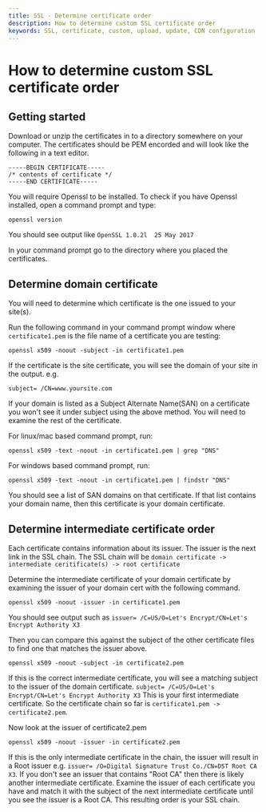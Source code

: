 ```yaml
---
title: SSL - Determine certificate order 
description: How to determine custom SSL certificate order 
keywords: SSL, certificate, custom, upload, update, CDN configuration
---
```


# How to determine custom SSL certificate order 

Getting started
------------
Download or unzip the certificates in to a directory somewhere on your computer.
The certificates should be PEM encorded and will look like the following in a text editor.

    -----BEGIN CERTIFICATE-----
    /* contents of certificate */
    -----END CERTIFICATE-----


You will require Openssl to be installed. To check if you have Openssl installed, open a command prompt and type:

    openssl version

You should see output like `OpenSSL 1.0.2l  25 May 2017`

In your command prompt go to the directory where you placed the certificates.


Determine domain certificate
------------
You will need to determine which certificate is the one issued to your site(s). 

Run the following command in your command prompt window where `certificate1.pem` is the file name of a certificate you are testing:

    openssl x509 -noout -subject -in certificate1.pem 

If the certificate is the site certificate, you will see the domain of your site in the output. e.g.

    subject= /CN=www.yoursite.com


If your domain is listed as a Subject Alternate Name(SAN) on a certificate you won't see it under subject using the above method.
You will need to examine the rest of the certificate.

For linux/mac based command prompt, run:

    openssl x509 -text -noout -in certificate1.pem | grep "DNS"

For windows based command prompt, run:

    openssl x509 -text -noout -in certificate1.pem | findstr "DNS"

You should see a list of SAN domains on that certificate. If that list contains your domain name, then this certificate is your domain certificate.


Determine intermediate certificate order
------------
Each certificate contains information about its issuer. The issuer is the next link in the SSL chain. 
The SSL chain will be `domain certificate -> intermediate ceritificate(s) -> root certificate`

Determine the intermediate certificate of your domain certificate by examining the issuer of your domain cert with the following command.

    openssl x509 -noout -issuer -in certificate1.pem

You should see output such as `issuer= /C=US/O=Let's Encrypt/CN=Let's Encrypt Authority X3`

Then you can compare this against the subject of the other certificate files to find one that matches the issuer above. 

    openssl x509 -noout -subject -in certificate2.pem

If this is the correct intermediate certificate, you will see a matching subject to the issuer of the domain certificate. `subject= /C=US/O=Let's Encrypt/CN=Let's Encrypt Authority X3` This is your first intermediate certificate. So the certificate chain so far is `certificate1.pem -> certificate2.pem`.

Now look at the issuer of certificate2.pem

    openssl x509 -noout -issuer -in certificate2.pem

If this is the only intermediate certificate in the chain, the issuer will result in a Root issuer e.g. `issuer= /O=Digital Signature Trust Co./CN=DST Root CA X3`. If you don't see an issuer that contains "Root CA" then there is likely another intermediate certificate. Examine the issuer of each certificate you have and match it with the subject of the next intermediate certificate until you see the issuer is a Root CA. This resulting order is your SSL chain.
